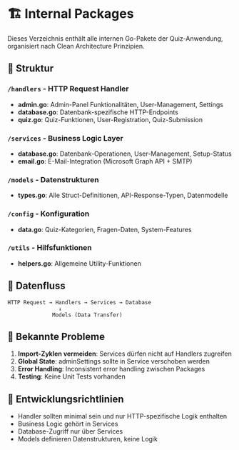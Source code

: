 # 🏗️ Internal Packages

Dieses Verzeichnis enthält alle internen Go-Pakete der Quiz-Anwendung, organisiert nach Clean Architecture Prinzipien.

## 📁 Struktur

### `/handlers` - HTTP Request Handler
- **admin.go**: Admin-Panel Funktionalitäten, User-Management, Settings
- **database.go**: Datenbank-spezifische HTTP-Endpoints 
- **quiz.go**: Quiz-Funktionen, User-Registration, Quiz-Submission

### `/services` - Business Logic Layer
- **database.go**: Datenbank-Operationen, User-Management, Setup-Status
- **email.go**: E-Mail-Integration (Microsoft Graph API + SMTP)

### `/models` - Datenstrukturen
- **types.go**: Alle Struct-Definitionen, API-Response-Typen, Datenmodelle

### `/config` - Konfiguration
- **data.go**: Quiz-Kategorien, Fragen-Daten, System-Features

### `/utils` - Hilfsfunktionen
- **helpers.go**: Allgemeine Utility-Funktionen

## 🔄 Datenfluss

```
HTTP Request → Handlers → Services → Database
                ↓
              Models (Data Transfer)
```

## 🚧 Bekannte Probleme

1. **Import-Zyklen vermeiden**: Services dürfen nicht auf Handlers zugreifen
2. **Global State**: adminSettings sollte in Service verschoben werden
3. **Error Handling**: Inconsistent error handling zwischen Packages
4. **Testing**: Keine Unit Tests vorhanden

## 📝 Entwicklungsrichtlinien

- Handler sollten minimal sein und nur HTTP-spezifische Logik enthalten
- Business Logic gehört in Services
- Database-Zugriff nur über Services
- Models definieren Datenstrukturen, keine Logik